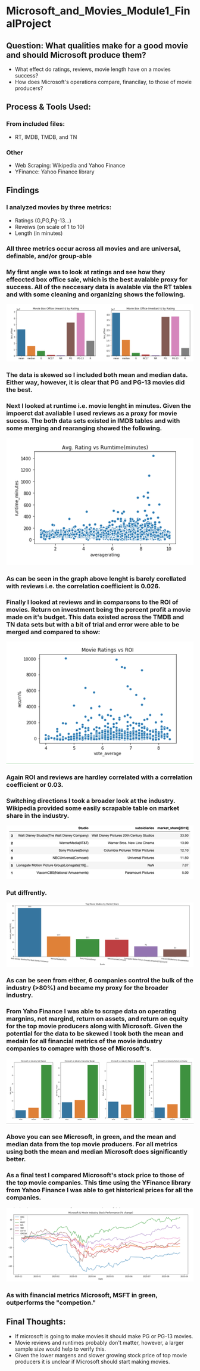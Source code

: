 # Microsoft_and_Movies_Module1_FinalProject
## Question: What qualities make for a good movie and should Microsoft produce them?
  * What effect do ratings, reviews, movie length have on a movies success?
  * How does Microsoft's operations compare, financilay, to those of movie producers?
## Process & Tools Used:
### From included files:
  *  RT, IMDB, TMDB, and TN 
### Other
  * Web Scraping: Wikipedia and Yahoo Finance
  * YFinance: Yahoo Finance library
## Findings 
### I analyzed movies by three metrics: 
  * Ratings (G,PG,Pg-13...)
  * Reveiws (on scale of 1 to 10) 
  * Length (in minutes)
### All three metrics occur across all movies and are universal, definable, and/or group-able  
### My first angle was to look at ratings and see how they effeccted box office sale, which is the best avalable proxy for success. All of the neccesary data is avalable via the RT tables and with some cleaning and organizing shows the following.
![alt text](https://github.com/s-shader/Microsoft_and_Movies_Module1_FinalProject/blob/master/Images/boxOffice_vs_ratings.png)
### The data is skewed so I included both mean and median data. Either way, however, it is clear that PG and PG-13 movies did the best.

### Next I looked at runtime i.e. movie lenght in minutes. Given the impoerct dat avaliable I used reviews as a proxy for movie sucess. The both data sets existed in IMDB tables and with some merging and rearanging showed the following. 
![alt text](https://github.com/s-shader/Microsoft_and_Movies_Module1_FinalProject/blob/master/Images/ratings_vs_runtime.png)
### As can be seen in the graph above lenght is barely corellated with reviews i.e. the correlation coefficient is 0.026.

### Finally I looked at reviews and in comparsons to the ROI of movies. Return on investment being the percent profit a movie made on it's budget. This data existed across the TMDB and TN data sets but with a bit of trial and error were able to be merged and compared to show:
![alt text](https://github.com/s-shader/Microsoft_and_Movies_Module1_FinalProject/blob/master/Images/voteAVG_vs_ROI.png)
### Again ROI and reviews are hardley correlated with a correlation coefficient or 0.03.  

### Switching directions I took a broader look at the industry. Wikipedia provided some easily scrapable table on market share in the industry.
![alt text](https://github.com/s-shader/Microsoft_and_Movies_Module1_FinalProject/blob/master/Images/marketShare_table.png)
### Put diffrently.
![alt text](https://github.com/s-shader/Microsoft_and_Movies_Module1_FinalProject/blob/master/Images/marketShare_graph.png)
### As can be seen from either, 6 companies control the bulk of the industry (>80%) and became my proxy for the broader industry.
### From Yaho Finance I was able to scrape data on operating margnins, net margind, return on assets, and return on equity for the top movie producers along with Microsoft. Given the potential for the data to be skewed I took both the mean and medain for all financial metrics of the movie industry companies to comapre with those of Microsoft's.
![alt text](https://github.com/s-shader/Microsoft_and_Movies_Module1_FinalProject/blob/master/Images/Microsoft_vs_Industry.png)
### Above you can see Microsoft, in green, and the mean and median data from the top movie producers. For all metrics using both the mean and median Microsoft does significantly better.
### As a final test I compared Microsoft's stock price to those of the top movie companies. This time using the YFinance library from Yahoo Finance I was able to get historical prices for all the companies.
![alt text](https://github.com/s-shader/Microsoft_and_Movies_Module1_FinalProject/blob/master/Images/stockMarket_chart.png)
### As with financial metrics Microsoft, MSFT in green, outperforms the "competion."

## Final Thoughts:
  * If microsoft is going to make movies it should make PG or PG-13 movies.
  *  Movie reviews and runtimes probably don't matter, however, a larger sample size would help to verify this.
  * Given the lower margens and slower growing stock price of top movie producers it is unclear if Microsoft should start making movies.


